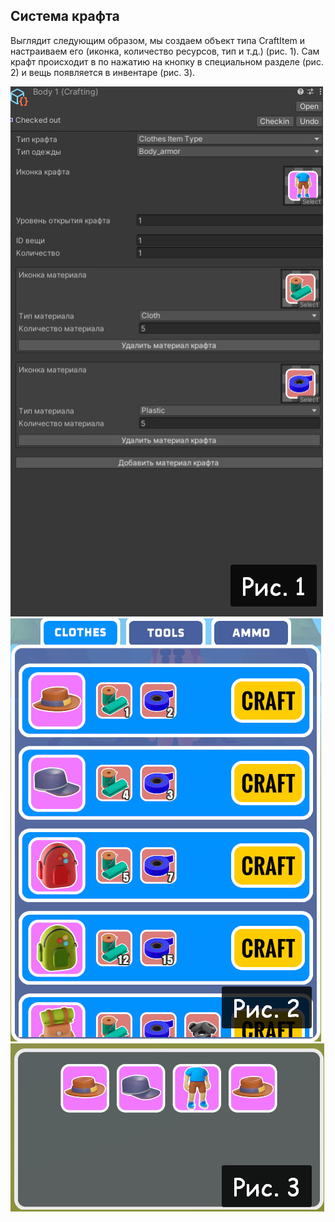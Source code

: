 ## Система крафта
Выглядит следующим образом, мы создаем объект типа CraftItem и настраиваем его (иконка, количество ресурсов, тип и т.д.) (рис. 1).
Сам крафт происходит в по нажатию на кнопку в специальном разделе (рис. 2) и вещь появляется в инвентаре (рис. 3).

<img alt="Рис. 1" src="Images/Рис 1.jpg">

<img alt="Рис. 2" src="Images/Рис 2.jpg">

<img alt="Рис. 3" src="Images/Рис 3.jpg">
